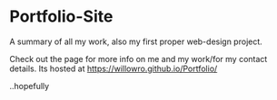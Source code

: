 # Portfolio-Site

A summary of all my work, also my first proper web-design project.

Check out the page for more info on me and my work/for my contact details. Its hosted at https://willowro.github.io/Portfolio/

..hopefully
